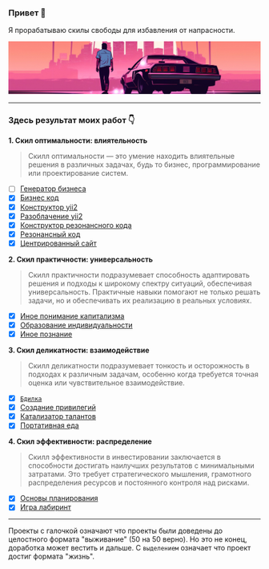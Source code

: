 ### Привет 👋

Я прорабатываю скилы свободы для избавления от напрасности.

![](./pictures/4.jpg)

<hr>

### Здесь результат моих работ 👇

<b>1. Скил оптимальности: влиятельность</b>
 > Скилл оптимальности — это умение находить влиятельные решения в различных задачах, будь то бизнес, программирование или проектирование систем.
   - [ ] <a href="https://github.com/botogame/botogame/blob/main/freedom/influence/business_code_constructor/README.md">Генератор бизнеса</a>
   - [X] <a href="https://github.com/botogame/botogame/blob/main/freedom/influence/business_code/README.md">Бизнес код</a>
   - [X] <a href="https://github.com/botogame/botogame/blob/main/freedom/influence/yii2_constructor/README.md">Конструктор yii2</a>
   - [X] <a href="https://github.com/botogame/botogame/blob/main/freedom/influence/expose_yii2/README.md">Разоблачение yii2</a>
   - [X] <a href="https://github.com/botogame/botogame/blob/main/freedom/influence/resonance_code_constructor/README.md">Конструктор резонансного кода</a>
   - [X] <a href="https://github.com/botogame/botogame/blob/main/freedom/influence/resonant_code/README.md">Резонансный код</a>
   - [X] <a href="https://github.com/botogame/botogame/blob/main/freedom/influence/centered_site/README.md">Центрированный сайт</a>

<b>2. Скил практичности: универсальность</b>
 > Скилл практичности подразумевает способность адаптировать решения и подходы к широкому спектру ситуаций, обеспечивая универсальность. Практичные навыки помогают не только решать задачи, но и обеспечивать их реализацию в реальных условиях. 
   - [X] <a href="https://github.com/botogame/botogame/blob/main/freedom/versatility/different_understanding_capitalism/README.md">Иное понимание капитализма</a>
   - [X] <a href="https://github.com/botogame/botogame/blob/main/freedom/versatility/education_individuality/README.md">Образование индивидуальности</a>
   - [X] <a href="https://github.com/botogame/botogame/blob/main/freedom/versatility/other_knowledge/README.md">Иное познание</a>
   
<b>3. Скил деликатности: взаимодействие</b>

> Скилл деликатности подразумевает тонкость и осторожность в подходах к различным задачам, особенно когда требуется точная оценка или чувствительное взаимодействие. 

   - [X] <a target="_blank" href="https://github.com/botogame/botogame/blob/main/freedom/interaction/vigil/README.md">`Бдилка`</a>
   - [X] <a href="https://github.com/botogame/botogame/blob/main/freedom/interaction/creating_privileges/README.md">Создание привилегий</a>
   - [X] <a href="https://github.com/botogame/botogame/blob/main/freedom/interaction/talent_catalyst/README.md">Катализатор талантов</a>
   - [X] <a href="https://github.com/botogame/botogame/blob/main/freedom/interaction/portable_food/README.md">Портативная еда</a>

<b>4. Скил эффективности: распределение</b>
> Скилл эффективности в инвестировании заключается в способности достигать наилучших результатов с минимальными затратами. Это требует стратегического мышления, грамотного распределения ресурсов и постоянного контроля над рисками.
   - [X] <a href="https://github.com/botogame/botogame/blob/main/freedom/distribution/planning_basics/README.md">Основы планирования</a>
   - [X] <a href="https://github.com/botogame/botogame/blob/main/freedom/distribution/maze_game/README.md">Игра лабиринт</a>

<hr>

Проекты с галочкой означают что проекты были доведены до целостного формата "выживание" (50 на 50 верно). Но это не конец, доработка может вестить и дальше. С `выделением` означает что проект достиг формата "жизнь".
